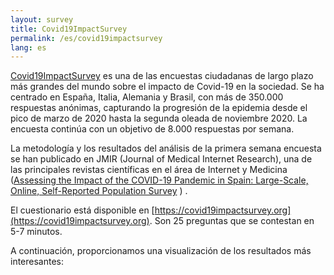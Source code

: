 ```yaml
---
layout: survey
title: Covid19ImpactSurvey
permalink: /es/covid19impactsurvey
lang: es
---
```


[Covid19ImpactSurvey](https://covid19impactsurvey.org) es una de las encuestas ciudadanas de largo plazo más grandes del mundo sobre el impacto de Covid-19 en la sociedad. Se ha centrado en España, Italia, Alemania y Brasil, con más de 350.000 respuestas anónimas, capturando la progresión de la epidemia desde el pico de marzo de 2020 hasta la segunda oleada de noviembre 2020. La encuesta continúa con un objetivo de 8.000 respuestas por semana.

La metodología y los resultados del análisis de la primera semana encuesta se han publicado en JMIR (Journal of Medical Internet Research), una de las principales revistas científicas en el área de Internet y Medicina  ([Assessing the Impact of the COVID-19 Pandemic in Spain: Large-Scale, Online, Self-Reported Population Survey](https://www.jmir.org/2020/9/e21319/) ) . 

El cuestionario está disponible en [https://covid19impactsurvey.org](https://covid19impactsurvey.org). Son 25 preguntas que se contestan en 5-7 minutos.

A continuación, proporcionamos una visualización de los resultados más interesantes: